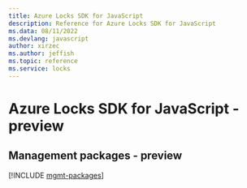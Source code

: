 ```yaml
---
title: Azure Locks SDK for JavaScript
description: Reference for Azure Locks SDK for JavaScript
ms.data: 08/11/2022
ms.devlang: javascript
author: xirzec
ms.author: jeffish
ms.topic: reference
ms.service: locks
---
```

# Azure Locks SDK for JavaScript - preview

## Management packages - preview
[!INCLUDE [mgmt-packages](locks-mgmt-index.md)]